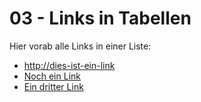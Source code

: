 03 - Links in Tabellen
======================

Hier vorab alle Links in einer Liste:

- <http://dies-ist-ein-link>
- [Noch ein Link](http://noch-ein-link)
- [Ein dritter Link][3L]

[3L]: http://dritter-link

